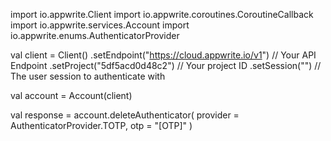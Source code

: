 import io.appwrite.Client
import io.appwrite.coroutines.CoroutineCallback
import io.appwrite.services.Account
import io.appwrite.enums.AuthenticatorProvider

val client = Client()
    .setEndpoint("https://cloud.appwrite.io/v1") // Your API Endpoint
    .setProject("5df5acd0d48c2") // Your project ID
    .setSession("") // The user session to authenticate with

val account = Account(client)

val response = account.deleteAuthenticator(
    provider =  AuthenticatorProvider.TOTP,
    otp = "[OTP]"
)
